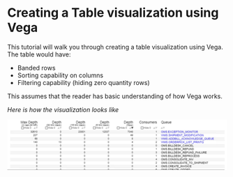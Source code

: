 # Creating a Table visualization using Vega
This tutorial will walk you through creating a table visualization using Vega. The table would have:
- Banded rows
- Sorting capability on columns
- Filtering capability (hiding zero quantity rows)

This assumes that the reader has basic understanding of how Vega works.

*Here is how the visualization looks like*

<img src="./table_final.png" alt="Final Table" width="1300"/>

